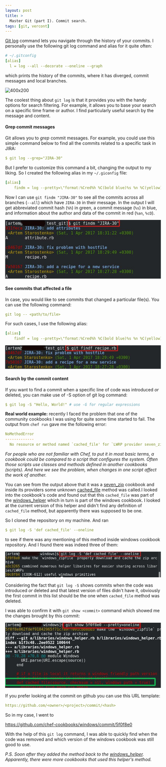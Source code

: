 ```yaml
---
layout: post
title: >
  Master Git (part I). Commit search.
tags: [git, vercont]
---
```

[Git log](https://git-scm.com/docs/git-log) command lets you navigate through the history of your commits.
I personally use the following git log command and alias for it quite often:
~~~yml
# ~/.gitconfig
[alias]
  l = log --all --decorate --oneline --graph
~~~
which prints the history of the commits, where it has diverged, commit messages and local branches.

![400x200](/public/img/git/gitlog.jpg)

<!--break-->
The coolest thing about ```git log``` is that it provides you with the handy options for search filtering. For example, it allows you to base your search on a specific time frame or author. I find particularly useful search by the message and content.

#### Grep commit messages
Git allows you to _grep_ commit messages. For example, you could use this simple command below to find all the commits related to a specific task in JIRA:
~~~yml
$ git log --grep="JIRA-30"
~~~
But I prefer to customize this command a bit, changing the output to my liking. So I created the following alias in my ```~/.giconfig``` file:
~~~yml
[alias]
    findm = log --pretty=\"format:%Cred%h %C(bold blue)%s %n %C(yellow)<%an> %Cgreen(%cD)\" --all --name-status --grep
~~~
Now I can use ```git findm "JIRA-30"``` to see all the commits across all branches (```--all```) which have ```JIRA-30``` in their message. In the output I will get abbreviated commit hash (```%h```) in green, a commit message (```%s```) in blue, and information about the author and data of the commit in red (```%an```, ```%cD```).


![400x200](/public/img/git/git-commit-grep.jpg)

#### See commits that affected a file
In case, you would like to see commits that changed a particular file(s). You can use the following command:
~~~yml
git log -- <path/to/file>
~~~
For such cases, I use the following alias:
~~~yml
[alias]
    findf = log --pretty=\"format:%Cred%h %C(bold blue)%s %n %C(yellow)<%an> %Cgreen(%cD)\"
~~~
![400x200](/public/img/git/git-log-file.jpg)

####  Search by the commit content
If you want to find a commit when a specific line of code was introduced _or_ deleted, you can make use of -S option of git log command:
~~~yml
$ git log -S "Hello, World!" # use -G for regular expressions
~~~
**Real world example:** recently I faced the problem that one of the community cookbooks I was using for quite some time started to fail. The output from ```chef run``` gave me the following error:
~~~yml
NoMethodError
-------------
  No resource or method named `cached_file' for `LWRP provider seven_zip_archive from cookbook seven_zip ""'
~~~

_For people who are not familiar with Chef, to put it in most basic terms, a cookbook could be compared to a script that configures the system. Often those scripts use classes and methods defined in another cookbooks (scripts). And here we see the problem, when changes in one script affect the work of another._

You can see from the output above that it was a [seven_zip](https://github.com/windowschefcookbooks/seven_zip) cookbook and inside its providers some unknown [cached_file](https://github.com/chef-cookbooks/windows/blob/master/libraries/windows_helper.rb) method was called.I looked into the cookbook's code and found out that this ```cached_file``` was part of the [windows_helper](https://github.com/chef-cookbooks/windows/blob/master/libraries/windows_helper.rb) which in turn is part of the windows cookbook. I looked at the current version of this helper and didn't find any definition of ```cached_file``` method, but apparently there was supposed to be one.

So I cloned the repository on my machine. And ran
~~~yml
$ git log -S 'def cached_file' --oneline
~~~
to see if there was any mentioning of this method inside windows cookbook repository. And I found there was indeed three of them:


![400x200](/public/img/git/faulty-commit.jpg)


Considering the fact that ```git log -S``` shows commits when the code was introduced _or_ deleted and that latest version of files didn't have it, obviously the first commit in this list should be the one when ```cached_file``` method was deleted.

I was able to confirm it with ```git show <commit>``` command which  showed me the changes brought by this commit:


![400x200](/public/img/git/git-deleted-method.jpg)

If you prefer looking at the commit on github you can use this URL template:
~~~yml
https://github.com/<owner>/<project>/commit/<hash>
~~~
So in my case, I went to

<https://github.com/chef-cookbooks/windows/commit/5f0f8e0>

With the help of this ```git log``` command, I was able to quickly find when the code was removed and which version of the windows cookbook was still good to use.

_P.S. Soon after they added the method back to the  [windows_helper](https://github.com/chef-cookbooks/windows/commit/edfc6240b55e60cd393c472a935c836ace86eb84). Apparently, there were more cookbooks that used this helper's method._
